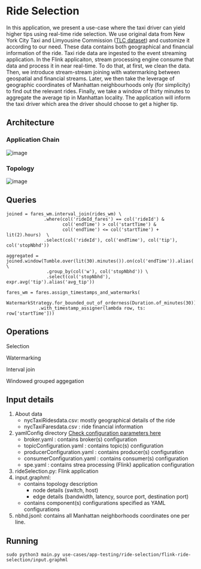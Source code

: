 # Ride Selection

In this application, we present a use-case where the taxi driver can yield higher tips using real-time ride selection. We use original data from New York City Taxi and Limyousine Commission \([TLC dataset](https://www1.nyc.gov/site/tlc/about/tlc-trip-record-data.page)\) and customize it according to our need. These data contains both geographical and financial information of the ride. Taxi ride data are ingested to the event streaming application. In the Flink applicaiton, stream processing engine consume that data and process it in near real-time. To do that, at first, we clean the data. Then, we introduce stream-stream joining with watermarking between geospatial and financial streams. Later, we then take the leverage of geographic coordinates of Manhattan neighbourhoods only (for simplicity)  to find out the relevant rides. Finally, we take a window of thirty minutes to aggregate the average tip in Manhattan locality. The application will inform the taxi driver which area the driver should choose to get a higher tip.

## Architecture

### Application Chain
![image](https://user-images.githubusercontent.com/6629591/182680217-92a61549-0b9c-4e18-afc9-e5cf32d3b8e9.png)


### Topology
![image](https://user-images.githubusercontent.com/6629591/179554520-5b9c84a3-f479-4df4-8405-bc749feaeaa9.png)



## Queries  
  
    joined = fares_wm.interval_join(rides_wm) \
                  .where(col('rideId_fares') == col('rideId') &
                         col('endTime') > col('startTime') &
                         col('endTime') <= col('startTime') + lit(2).hours)  \
                  .select(col('rideId'), col('endTime'), col('tip'), col('stopNbhd')) 
  
    aggregated = joined.window(Tumble.over(lit(30).minutes()).on(col('endTime')).alias('w')) \
                   .group_by(col('w'), col('stopNbhd')) \
                   .select(col('stopNbhd'), expr.avg('tip').alias('avg_tip'))
  
    fares_wm = fares.assign_timestamps_and_watermarks(
                WatermarkStrategy.for_bounded_out_of_orderness(Duration.of_minutes(30))
                .with_timestamp_assigner(lambda row, ts: row['startTime'])) 
  
## Operations
  
  Selection
  
  Watermarking
  
  Interval join
    
  Windowed grouped aggegation
  
## Input details
1. About data
   - nycTaxiRidesdata.csv: mostly geographical details of the ride
   - nycTaxiFaresdata.csv : ride financial information
2. yamlConfig directory [Check configuration parameters here](/documentation/config-parameters.pdf)
   - broker.yaml : contains broker(s) configuration
   - topicConfiguration.yaml : contains topic(s) configuration
   - producerConfiguration.yaml : contains producer(s) configuration
   - consumerConfiguration.yaml : contains consumer(s) configuration
   - spe.yaml : contains strea processing (Flink) application configuration
3. rideSelection.py: Flink application
4. input.graphml:
   - contains topology description
     - node details (switch, host)
     - edge details (bandwidth, latency, source port, destination port)
   - contains component(s) configurations specified as YAML configurations
 5. nbhd.jsonl: contains all Manhattan neighborhoods coordinates one per line.
 
## Running
   
 ```sudo python3 main.py use-cases/app-testing/ride-selection/flink-ride-selection/input.graphml```
